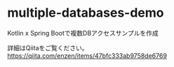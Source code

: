 # multiple-databases-demo
Kotlin x Spring Bootで複数DBアクセスサンプルを作成

詳細はQiitaをご覧ください。
https://qiita.com/enzen/items/47bfc333ab9758de6769
